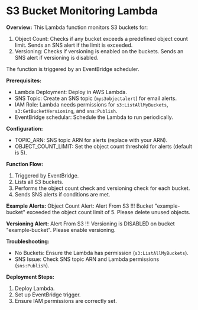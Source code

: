 # S3 Bucket Monitoring Lambda

**Overview:**
This Lambda function monitors S3 buckets for:
1. Object Count: Checks if any bucket exceeds a predefined object count limit. Sends an SNS alert if the limit is exceeded.
2. Versioning: Checks if versioning is enabled on the buckets. Sends an SNS alert if versioning is disabled.

The function is triggered by an EventBridge scheduler.

**Prerequisites:**
- Lambda Deployment: Deploy in AWS Lambda.
- SNS Topic: Create an SNS topic (`mys3objectalert`) for email alerts.
- IAM Role: Lambda needs permissions for `s3:ListAllMyBuckets`, `s3:GetBucketVersioning`, and `sns:Publish`.
- EventBridge schedular: Schedule the Lambda to run periodically.

**Configuration:**
- TOPIC_ARN: SNS topic ARN for alerts (replace with your ARN).
- OBJECT_COUNT_LIMIT: Set the object count threshold for alerts (default is 5).

**Function Flow:**
1. Triggered by EventBridge.
2. Lists all S3 buckets.
3. Performs the object count check and versioning check for each bucket.
4. Sends SNS alerts if conditions are met.

**Example Alerts:**
Object Count Alert:
Alert From S3 !!!
Bucket "example-bucket" exceeded the object count limit of 5.
Please delete unused objects.

**Versioning Alert:**
Alert From S3 !!!
Versioning is DISABLED on bucket "example-bucket".
Please enable versioning.

**Troubleshooting:**
- No Buckets: Ensure the Lambda has permission (`s3:ListAllMyBuckets`).
- SNS Issue: Check SNS topic ARN and Lambda permissions (`sns:Publish`).

**Deployment Steps:**
1. Deploy Lambda.
2. Set up EventBridge trigger.
3. Ensure IAM permissions are correctly set.
